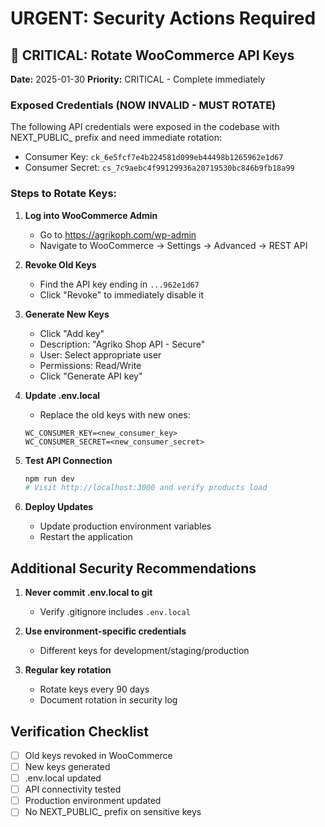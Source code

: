 # URGENT: Security Actions Required

## 🚨 CRITICAL: Rotate WooCommerce API Keys

**Date:** 2025-01-30
**Priority:** CRITICAL - Complete immediately

### Exposed Credentials (NOW INVALID - MUST ROTATE)
The following API credentials were exposed in the codebase with NEXT_PUBLIC_ prefix and need immediate rotation:

- Consumer Key: `ck_6e5fcf7e4b224581d099eb44498b1265962e1d67`
- Consumer Secret: `cs_7c9aebc4f99129936a20719530bc846b9fb18a99`

### Steps to Rotate Keys:

1. **Log into WooCommerce Admin**
   - Go to https://agrikoph.com/wp-admin
   - Navigate to WooCommerce → Settings → Advanced → REST API

2. **Revoke Old Keys**
   - Find the API key ending in `...962e1d67`
   - Click "Revoke" to immediately disable it

3. **Generate New Keys**
   - Click "Add key"
   - Description: "Agriko Shop API - Secure"
   - User: Select appropriate user
   - Permissions: Read/Write
   - Click "Generate API key"

4. **Update .env.local**
   - Replace the old keys with new ones:
   ```
   WC_CONSUMER_KEY=<new_consumer_key>
   WC_CONSUMER_SECRET=<new_consumer_secret>
   ```

5. **Test API Connection**
   ```bash
   npm run dev
   # Visit http://localhost:3000 and verify products load
   ```

6. **Deploy Updates**
   - Update production environment variables
   - Restart the application

## Additional Security Recommendations

1. **Never commit .env.local to git**
   - Verify .gitignore includes `.env.local`

2. **Use environment-specific credentials**
   - Different keys for development/staging/production

3. **Regular key rotation**
   - Rotate keys every 90 days
   - Document rotation in security log

## Verification Checklist
- [ ] Old keys revoked in WooCommerce
- [ ] New keys generated
- [ ] .env.local updated
- [ ] API connectivity tested
- [ ] Production environment updated
- [ ] No NEXT_PUBLIC_ prefix on sensitive keys